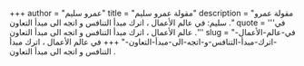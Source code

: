 +++
author = "عمرو سليم"
title = "مقولة عمرو سليم"
description = "مقولة عمرو سليم: في عالم الأعمال ، اترك مبدأ التنافس و اتجه الى مبدأ التعاون ."
quote = '''في عالم الأعمال ، اترك مبدأ التنافس و اتجه الى مبدأ التعاون .''' 
slug = "في-عالم-الأعمال--اترك-مبدأ-التنافس-و-اتجه-الى-مبدأ-التعاون-"
+++
في عالم الأعمال ، اترك مبدأ التنافس و اتجه الى مبدأ التعاون .
